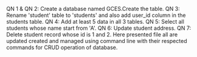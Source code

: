 QN 1 & QN 2: Create a database named GCES.Create the table. QN 3: Rename 'student' table to 'students' and also add user_id column in the students table. QN 4: Add at least 5 data in all 3 tables. QN 5: Select all students whose name start from 'A'. QN 6: Update student address. QN 7: Delete student record whose id is 1 and 2. Here presented file all are updated created and managed using command line with their respected commands for CRUD operation of database.

